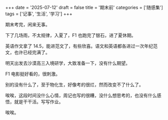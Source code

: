 +++
date = '2025-07-12'
draft = false
title = '期末前'
categories = ['随感集']
tags = ['记事', '生活', '学习']
+++

期末考完，闲来无事。

下了几场雨，不太规律，入夏了，F1 也跑完了银石，进了夏休期。

英语作文拿了 14.5，能进范文了，有些欣喜。语文和英语都各进过一次年纪范文，也许已经完满了。

明天出发去沙漠高三入境研学，大致准备一下，没有什么期望。

F1 电影挺好看的，很刺激。

别的没有什么了，至于物化生，好像考的很烂，然而改变不了什么了。

唉唉，这段时间没什么心情，周记也写的很糟，没什么想思考的，也没有什么感悟，就是干干活。写写作业。

唉唉。